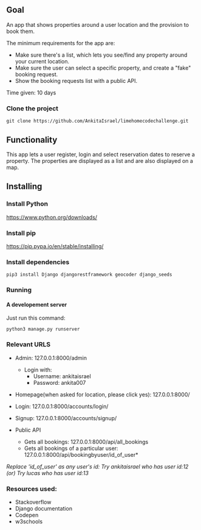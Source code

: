 ## Goal 

An app that shows properties around a user location and the provision to book them.

The minimum requirements for the app are:
 - Make sure there's a list, which lets you see/find any property around your current location.
 - Make sure the user can select a specific property, and create a "fake" booking request.
 - Show the booking requests list with a public API.

Time given: 10 days  

### Clone the project
```
git clone https://github.com/AnkitaIsrael/limehomecodechallenge.git
```
 
## Functionality
This app lets a user register, login and select reservation dates to reserve a property. The properties are displayed as a list and are also displayed on a map. 

## Installing
### Install Python
https://www.python.org/downloads/

### Install pip
https://pip.pypa.io/en/stable/installing/

### Install dependencies
```
pip3 install Django djangorestframework geocoder django_seeds
```

### Running
#### A developement server
Just run this command:
```
python3 manage.py runserver
```

### Relevant URLS

- Admin: 127.0.0.1:8000/admin 
  - Login with:
    - Username: ankitaisrael
    - Password: ankita007

- Homepage(when asked for location, please click yes): 127.0.0.1:8000/

- Login: 127.0.0.1:8000/accounts/login/

- Signup: 127.0.0.1:8000/accounts/signup/

- Public API
  - Gets all bookings: 127.0.0.1:8000/api/all_bookings
  - Gets all bookings of a particular user: 127.0.0.1:8000/api/bookingbyuser/id_of_user*

*Replace 'id_of_user' as any user's id: Try ankitaisrael who has user id:12
 (or) Try lucas who has user id:13*
 
 ### Resources used:
 - Stackoverflow
 - Django documentation
 - Codepen
 - w3schools
 
